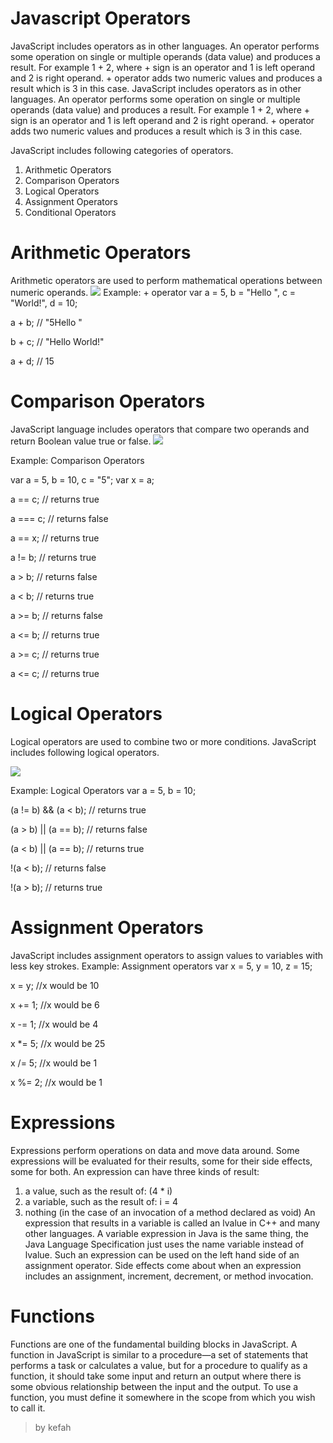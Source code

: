 # Javascript Operators

JavaScript includes operators as in other languages. An operator performs some operation on single or multiple operands (data value) and produces a result. For example 1 + 2, where + sign is an operator and 1 is left operand and 2 is right operand. + operator adds two numeric values and produces a result which is 3 in this case.
JavaScript includes operators as in other languages. An operator performs some operation on single or multiple operands (data value) and produces a result. For example 1 + 2, where + sign is an operator and 1 is left operand and 2 is right operand. + operator adds two numeric values and produces a result which is 3 in this case.

JavaScript includes following categories of operators. 

1.	Arithmetic Operators 
2.	Comparison Operators 
3.	Logical Operators 
4.	Assignment Operators 
5.	Conditional Operators 

# Arithmetic Operators

Arithmetic operators are used to perform mathematical operations between numeric operands. 
![]( https://www.devopsschool.com/blog/wp-content/uploads/2020/07/JavaScript-Arithmatic-Operators.png)
Example: + operator
var a = 5, b = "Hello ", c = "World!", d = 10;

a + b; // "5Hello "

b + c; // "Hello World!"

a + d; // 15
# Comparison Operators
JavaScript language includes operators that compare two operands and return Boolean value true or false. 
![]( https://www.oreilly.com/library/view/visual-basic-2012/9781118332085/images/f253-01.jpg)

Example: Comparison Operators 

var a = 5, b = 10, c = "5";
var x = a;

a == c; // returns true

a === c; // returns false

a == x; // returns true

a != b; // returns true

a > b; // returns false

a < b; // returns true

a >= b; // returns false

a <= b; // returns true

a >= c; // returns true

a <= c; // returns true

# Logical Operators

Logical operators are used to combine two or more conditions. JavaScript includes following logical operators. 

![]( https://programmingwithbabu.files.wordpress.com/2017/09/logical_operator_in_c.jpg)

Example: Logical Operators 
var a = 5, b = 10;

(a != b) && (a < b); // returns true

(a > b) || (a == b); // returns false

(a < b) || (a == b); // returns true

!(a < b); // returns false

!(a > b); // returns true


# Assignment Operators
JavaScript includes assignment operators to assign values to variables with less key strokes. 
Example: Assignment operators 
var x = 5, y = 10, z = 15;

x = y; //x would be 10

x += 1; //x would be 6

x -= 1; //x would be 4

x *= 5; //x would be 25

x /= 5; //x would be 1

x %= 2; //x would be 1

# Expressions
Expressions perform operations on data and move data around. Some expressions will be evaluated for their results, some for their side effects, some for both. An expression can have three kinds of result: 
1.	a value, such as the result of: (4 * i) 
2.	a variable, such as the result of: i = 4 
3.	nothing (in the case of an invocation of a method declared as void) 
An expression that results in a variable is called an lvalue in C++ and many other languages. A variable expression in Java is the same thing, the Java Language Specification just uses the name variable instead of lvalue. Such an expression can be used on the left hand side of an assignment operator. Side effects come about when an expression includes an assignment, increment, decrement, or method invocation.

# Functions

Functions are one of the fundamental building blocks in JavaScript. A function in JavaScript is similar to a procedure—a set of statements that performs a task or calculates a value, but for a procedure to qualify as a function, it should take some input and return an output where there is some obvious relationship between the input and the output. To use a function, you must define it somewhere in the scope from which you wish to call it.


> by kefah